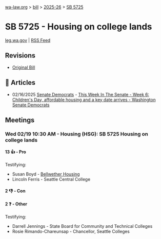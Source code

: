[wa-law.org](/) > [bill](/bill/) > [2025-26](/bill/2025-26/) > [SB 5725](/bill/2025-26/sb/5725/)

# SB 5725 - Housing on college lands
[leg.wa.gov](https://app.leg.wa.gov/billsummary?BillNumber=5725&Year=2025&Initiative=false) | [RSS Feed](./rss.xml)

## Revisions
* [Original Bill](1/)

## 📰 Articles
* 02/16/2025 [Senate Democrats](/org/senate_democrats/) - [This Week In The Senate - Week 6: Children's Day, affordable housing and a key date arrives - Washington Senate Democrats](https://senatedemocrats.wa.gov/blog/2025/02/16/this-week-in-the-senate-week-6-childrens-day-affordable-housing-and-a-key-date-arrives/#:~:text=Senate%20Bill%205725)

## Meetings
### Wed 02/19 10:30 AM - Housing (HSG): SB 5725 Housing on college lands
#### 13 👍 - Pro
Testifying:
* Susan Boyd - [Bellwether Housing](/org/bellwether_housing/)
* Lincoln Ferris - Seattle Central College

#### 2 👎 - Con

#### 2 ❓ - Other
Testifying:
* Darrell Jennings - State Board for Community and Technical Colleges
* Rosie Rimando-Chareunsap - Chancellor, Seattle Colleges
